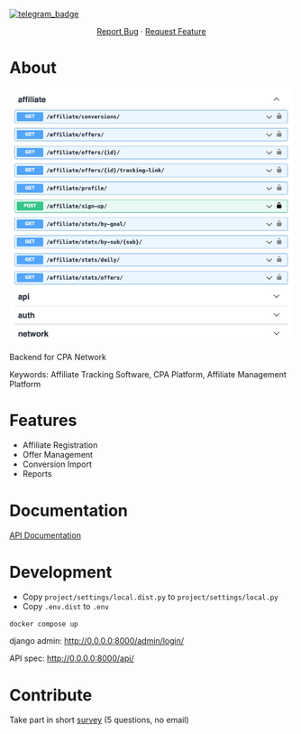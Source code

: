 [![telegram_badge]][telegram_link]

<div align="center">
  <p align="center">
    <a href="https://github.com/cpanova/cpa-network/issues">Report Bug</a>
    ·
    <a href="https://github.com/cpanova/cpa-network/issues">Request Feature</a>
  </p>
</div>

# About

[![](documentation/api-spec.png)](https://cpanova.github.io/cpa-network/index.html)

Backend for CPA Network

Keywords: Affiliate Tracking Software, CPA Platform, Affiliate Management Platform

# Features

- Affiliate Registration
- Offer Management
- Conversion Import
- Reports


<!-- MARKDOWN LINKS & IMAGES -->
<!-- https://www.markdownguide.org/basic-syntax/#reference-style-links -->
[telegram_badge]: https://img.shields.io/badge/telegram-252850?style=plastic&logo=telegram
[telegram_link]: https://t.me/bloogrox

# Documentation

[API Documentation](https://cpanova.github.io/cpa-network/index.html)

# Development

- Copy `project/settings/local.dist.py` to `project/settings/local.py`
- Copy `.env.dist` to `.env`

```
docker compose up
```

django admin: http://0.0.0.0:8000/admin/login/

API spec: http://0.0.0.0:8000/api/

# Contribute

Take part in short [survey](https://forms.gle/fCU6NYjuY8A1J8xd6) (5 questions, no email)
